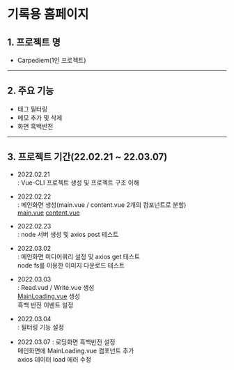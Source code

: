 기록용 홈페이지
============================

## 1. 프로젝트 명
* Carpediem(1인 프로젝트)
---------------

## 2. 주요 기능
* 태그 필터링
* 메모 추가 및 삭제
* 화면 흑백반전
---------------

## 3. 프로젝트 기간(22.02.21 ~ 22.03.07)
* 2022.02.21  
  : Vue-CLI 프로젝트 생성 및 프로젝트 구조 이해 

* 2022.02.22  
  : 메인화면 생성(main.vue / content.vue 2개의 컴포넌트로 분할)  
    [main.vue](https://github.com/lunilun/Carpediem/blob/master/frontend/src/components/main.vue)   [content.vue](https://github.com/lunilun/Carpediem/blob/master/frontend/src/components/contents.vue)

* 2022.02.23  
  : node 서버 생성 및 axios post 테스트

* 2022.03.02  
  : 메인화면 미디어쿼리 설정 및 axios get 테스트  
    node fs를 이용한 이미지 다운로드 테스트  

* 2022.03.03  
  : Read.vud / Write.vue 생성  
    [MainLoading.vue](https://github.com/lunilun/Carpediem/blob/master/frontend/src/components/MainLoading.vue) 생성  
    흑백 반전 이벤트 설정  

* 2022.03.04  
  : 필터링 기능 설정  
    
* 2022.03.07
  : 로딩화면 흑백반전 설정  
    메인화면에 MainLoading.vue 컴포넌트 추가     
    axios 데이터 load 에러 수정
